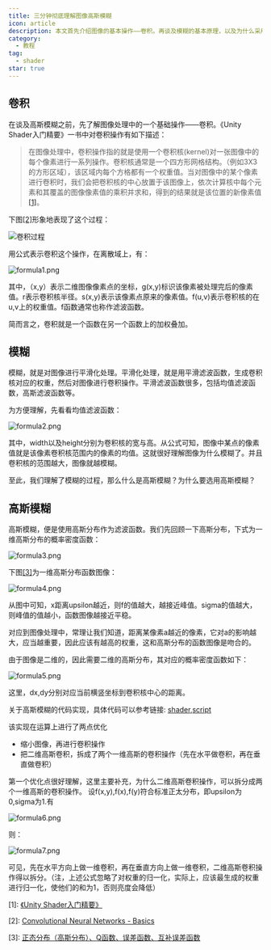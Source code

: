```yaml
---
title: 三分钟彻底理解图像高斯模糊
icon: article
description: 本文首先介绍图像的基本操作——卷积。再谈及模糊的基本原理，以及为什么采用高斯模糊。最后分析了高斯模糊的两个优化小技巧。
category:
  - 教程
tag:
  - shader
star: true
---
```


## 卷积
在谈及高斯模糊之前，先了解图像处理中的一个基础操作——卷积。《Unity Shader入门精要》一书中对卷积操作有如下描述：
>在图像处理中，卷积操作指的就是使用一个卷积核(kernel)对一张图像中的每个像素进行一系列操作。卷积核通常是一个四方形网格结构。（例如3X3的方形区域），该区域内每个方格都有一个权重值。当对图像中的某个像素进行卷积时，我们会把卷积核的中心放置于该图像上，依次计算核中每个元素和其覆盖的图像像素值的乘积并求和，得到的结果就是该位置的新像素值[[1]](#r1)。

下图[[2]](#r2)形象地表现了这个过程：

![卷积过程](/assets/images/gaussianblur/kernel.gif "卷积过程")

用公式表示卷积这个操作，在离散域上，有：

![formula1.png](/assets/images/gaussianblur/formula1.png)

其中，（x,y）表示二维图像像素点的坐标，g(x,y)标识该像素被处理完后的像素值。r表示卷积核半径。s(x,y)表示该像素点原来的像素值。f(u,v)表示卷积核的在u,v上的权重值。f函数通常也称作滤波函数。

简而言之，卷积就是一个函数在另一个函数上的加权叠加。

## 模糊
模糊，就是对图像进行平滑化处理。平滑化处理，就是用平滑滤波函数，生成卷积核对应的权重，然后对图像进行卷积操作。平滑滤波函数很多，包括均值滤波函数，高斯滤波函数等。

为方便理解，先看看均值滤波函数：

![formula2.png](/assets/images/gaussianblur/formula2.png)

其中，width以及height分别为卷积核的宽与高。从公式可知，图像中某点的像素值就是该像素卷积核范围内的像素的均值。这就很好理解图像为什么模糊了。并且卷积核的范围越大，图像就越模糊。

至此，我们理解了模糊的过程，那么什么是高斯模糊？为什么要选用高斯模糊？

## 高斯模糊

高斯模糊，便是使用高斯分布作为滤波函数。我们先回顾一下高斯分布，下式为一维高斯分布的概率密度函数：

![formula3.png](/assets/images/gaussianblur/formula3.png)

下图[[3]](#r3)为一维高斯分布函数图像：

![formula4.png](/assets/images/gaussianblur/formula4.png)

从图中可知，x距离upsilon越近，则f的值越大，越接近峰值。sigma的值越大，则峰值的值越小，函数图像越接近平稳。

对应到图像处理中，常理让我们知道，距离某像素a越近的像素，它对a的影响越大，应当越重要，因此应该有越高的权重，这和高斯分布的函数图像是吻合的。

由于图像是二维的，因此需要二维的高斯分布，其对应的概率密度函数如下：

![formula5.png](/assets/images/gaussianblur/formula5.png)

这里，dx,dy分别对应当前横竖坐标到卷积核中心的距离。

关于高斯模糊的代码实现，具体代码可以参考链接: [shader](https://github.com/candycat1992/Unity_Shaders_Book/blob/master/Assets/Shaders/Chapter12/Chapter12-GaussianBlur.shader),[script](https://github.com/candycat1992/Unity_Shaders_Book/blob/master/Assets/Shaders/Chapter12/Chapter12-GaussianBlur.shader)

该实现在运算上进行了两点优化
 - 缩小图像，再进行卷积操作
 - 把二维高斯卷积，拆成了两个一维高斯的卷积操作（先在水平做卷积，再在垂直做卷积）
 
第一个优化点很好理解，这里主要补充，为什么二维高斯卷积操作，可以拆分成两个一维高斯的卷积操作。
设f(x,y),f(x),f(y)符合标准正太分布，即upsilon为0,sigma为1.有

![formula6.png](/assets/images/gaussianblur/formula6.png)

则：

![formula7.png](/assets/images/gaussianblur/formula7.png)

可见，先在水平方向上做一维卷积，再在垂直方向上做一维卷积，二维高斯卷积操作得以拆分。（注，上述公式忽略了对权重的归一化，实际上，应该最生成的权重进行归一化，使他们的和为1，否则亮度会降低）


 [1]: <a name="r1">[《Unity Shader入门精要》](https://github.com/candycat1992/Unity_Shaders_Book )</a>

[2]: <a name="r2">[Convolutional Neural Networks - Basics](https://mlnotebook.github.io/post/CNN1/ )</a>
 
 
 [3]: <a name="r3">[正态分布（高斯分布）、Q函数、误差函数、互补误差函数](https://www.cnblogs.com/htj10/p/8621771.html )</a>